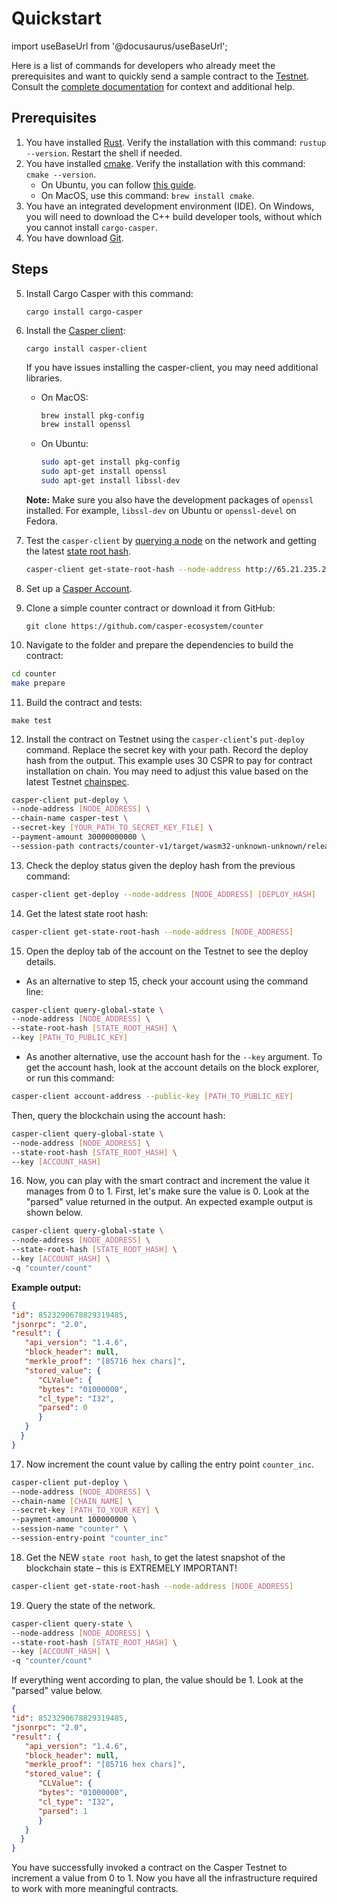 # Quickstart

import useBaseUrl from '@docusaurus/useBaseUrl';

Here is a list of commands for developers who already meet the prerequisites and want to quickly send a sample contract to the [Testnet](https://testnet.cspr.live/). Consult the [complete documentation](/writing-contracts) for context and additional help.

## Prerequisites

1. You have installed [Rust](https://www.rust-lang.org/tools/install). Verify the installation with this command: `rustup --version`. Restart the shell if needed.
2. You have installed [cmake](https://cmake.org/install/). Verify the installation with this command: `cmake --version`.
   - On Ubuntu, you can follow [this guide](https://cgold.readthedocs.io/en/latest/first-step/installation.html).
   - On MacOS, use this command: `brew install cmake`. 
3. You have an integrated development environment (IDE). On Windows, you will need to download the C++ build developer tools, without which you cannot install `cargo-casper`.
4. You have download [Git](https://git-scm.com/download/).

## Steps

5. Install Cargo Casper with this command: 

   `cargo install cargo-casper`

6. Install the [Casper client](../developers/prerequisites.md#the-casper-command-line-client): 

   `cargo install casper-client`

   If you have issues installing the casper-client, you may need additional libraries.

   - On MacOS:

      ```bash
      brew install pkg-config
      brew install openssl
      ```

   - On Ubuntu:

      ```bash
      sudo apt-get install pkg-config
      sudo apt-get install openssl
      sudo apt-get install libssl-dev
      ```

   **Note:** Make sure you also have the development packages of `openssl` installed. For example, `libssl-dev` on Ubuntu or `openssl-devel` on Fedora.

7. Test the `casper-client` by [querying a node](../developers/prerequisites.md#acquire-node-address-from-network-peers) on the network and getting the latest [state root hash](../concepts/glossary/S.md#state-root-hash).

   ```bash
   casper-client get-state-root-hash --node-address http://65.21.235.219:7777
   ```

8. Set up a [Casper Account](../developers/prerequisites.md#setting-up-an-account).

9. Clone a simple counter contract or download it from GitHub:

   `git clone https://github.com/casper-ecosystem/counter`

10. Navigate to the folder and prepare the dependencies to build the contract:

   ```bash
   cd counter
   make prepare
   ```

11. Build the contract and tests:

   `make test`

12. Install the contract on Testnet using the `casper-client`'s `put-deploy` command. Replace the secret key with your path. Record the deploy hash from the output. This example uses 30 CSPR to pay for contract installation on chain. You may need to adjust this value based on the latest Testnet [chainspec](../../concepts/glossary/C.md#chainspec).

   ```bash
   casper-client put-deploy \
   --node-address [NODE_ADDRESS] \
   --chain-name casper-test \
   --secret-key [YOUR_PATH_TO_SECRET_KEY_FILE] \
   --payment-amount 30000000000 \
   --session-path contracts/counter-v1/target/wasm32-unknown-unknown/release/counter-v1.wasm
   ```

13. Check the deploy status given the deploy hash from the previous command:

   ```bash
   casper-client get-deploy --node-address [NODE_ADDRESS] [DEPLOY_HASH]
   ```

14. Get the latest state root hash:

   ```bash
   casper-client get-state-root-hash --node-address [NODE_ADDRESS]
   ```

15. Open the deploy tab of the account on the Testnet to see the deploy details. 

   - As an alternative to step 15, check your account using the command line:

   ```bash
   casper-client query-global-state \
   --node-address [NODE_ADDRESS] \
   --state-root-hash [STATE_ROOT_HASH] \
   --key [PATH_TO_PUBLIC_KEY]
   ```

   - As another alternative, use the account hash for the `--key` argument. To get the account hash, look at the account details on the block explorer, or run this command:

   ```bash
   casper-client account-address --public-key [PATH_TO_PUBLIC_KEY]
   ```

   Then, query the blockchain using the account hash:

   ```bash
   casper-client query-global-state \
   --node-address [NODE_ADDRESS] \
   --state-root-hash [STATE_ROOT_HASH] \
   --key [ACCOUNT_HASH]
   ```

16. Now, you can play with the smart contract and increment the value it manages from 0 to 1. First, let's make sure the value is 0. Look at the "parsed" value returned in the output. An expected example output is shown below.

   ```bash
   casper-client query-global-state \
   --node-address [NODE_ADDRESS] \
   --state-root-hash [STATE_ROOT_HASH] \
   --key [ACCOUNT_HASH] \
   -q "counter/count"
   ```

   **Example output:**

   ```json
   {
   "id": 8523290678829319485,
   "jsonrpc": "2.0",
   "result": {
      "api_version": "1.4.6",
      "block_header": null,
      "merkle_proof": "[85716 hex chars]",
      "stored_value": {
         "CLValue": {
         "bytes": "01000000",
         "cl_type": "I32",
         "parsed": 0
         }
      }
     }
   }
   ```

17. Now increment the count value by calling the entry point `counter_inc`.

   ```bash
   casper-client put-deploy \
   --node-address [NODE_ADDRESS] \
   --chain-name [CHAIN_NAME] \
   --secret-key [PATH_TO_YOUR_KEY] \
   --payment-amount 100000000 \
   --session-name "counter" \
   --session-entry-point "counter_inc"
   ```

18. Get the NEW `state root hash`, to get the latest snapshot of the blockchain state – this is EXTREMELY IMPORTANT! 

   ```bash
   casper-client get-state-root-hash --node-address [NODE_ADDRESS]
   ```

19. Query the state of the network.

   ```bash
   casper-client query-state \
   --node-address [NODE_ADDRESS] \
   --state-root-hash [STATE_ROOT_HASH] \
   --key [ACCOUNT_HASH] \
   -q "counter/count"
   ```

   If everything went according to plan, the value should be 1. Look at the "parsed" value below.

   ```json
   {
   "id": 8523290678829319485,
   "jsonrpc": "2.0",
   "result": {
      "api_version": "1.4.6",
      "block_header": null,
      "merkle_proof": "[85716 hex chars]",
      "stored_value": {
         "CLValue": {
         "bytes": "01000000",
         "cl_type": "I32",
         "parsed": 1
         }
      }
     }
   }
   ```

You have successfully invoked a contract on the Casper Testnet to increment a value from 0 to 1. Now you have all the infrastructure required to work with more meaningful contracts.
